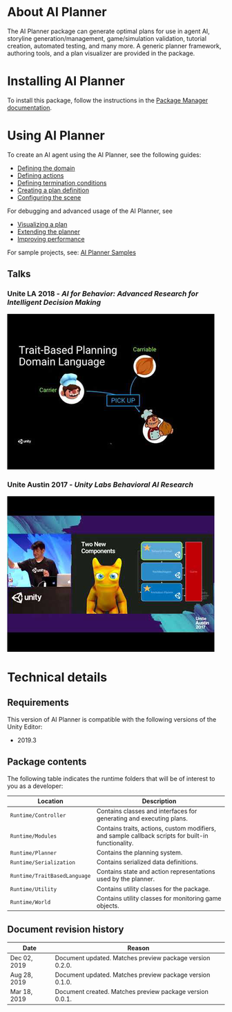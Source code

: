 # About AI Planner

The AI Planner package can generate optimal plans for use in agent AI, storyline generation/management, game/simulation validation, tutorial creation, automated testing, and many more. A generic planner framework, authoring tools, and a plan visualizer are provided in the package.


# Installing AI Planner

To install this package, follow the instructions in the [Package Manager documentation](https://docs.unity3d.com/Packages/com.unity.package-manager-ui@latest/index.html). 


# Using AI Planner
To create an AI agent using the AI Planner, see the following guides:
* [Defining the domain](DomainDefinition.md)
* [Defining actions](ActionDefinition.md)
* [Defining termination conditions](TerminationDefinition.md)
* [Creating a plan definition](PlanDefinition.md)
* [Configuring the scene](ConfigureScene.md)

For debugging and advanced usage of the AI Planner, see 
* [Visualizing a plan](PlanVisualizer.md)
* [Extending the planner](CustomPlannerExtensions.md)
* [Improving performance](PlannerPerformanceTips.md)

For sample projects, see: [AI Planner Samples](https://github.com/Unity-Technologies/ai-planner-samples) 


## Talks
### Unite LA 2018 - _AI for Behavior: Advanced Research for Intelligent Decision Making_
[![Unite LA 2018](images/UniteLA.png)](https://www.youtube.com/watch?v=ZdN8dDa0ff4)

### Unite Austin 2017 - _Unity Labs Behavioral AI Research_
[![Unite Austin 2017](images/UniteAustin.png)](https://www.youtube.com/watch?v=78nhJNPS0vA)


# Technical details
## Requirements

This version of AI Planner is compatible with the following versions of the Unity Editor:
* 2019.3


## Package contents

The following table indicates the runtime folders that will be of interest to you as a developer:

|Location|Description|
|---|---|
|`Runtime/Controller`|Contains classes and interfaces for generating and executing plans.|
|`Runtime/Modules`|Contains traits, actions, custom modifiers, and sample callback scripts for built-in functionality.|
|`Runtime/Planner`|Contains the planning system.|
|`Runtime/Serialization`|Contains serialized data definitions.|
|`Runtime/TraitBasedLanguage`|Contains state and action representations used by the planner.|
|`Runtime/Utility`|Contains utility classes for the package.|
|`Runtime/World`|Contains utility classes for monitoring game objects.|

## Document revision history
 
|Date|Reason|
|---|---|
|Dec 02, 2019|Document updated. Matches preview package version 0.2.0.|
|Aug 28, 2019|Document updated. Matches preview package version 0.1.0.|
|Mar 18, 2019|Document created. Matches preview package version 0.0.1.|